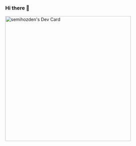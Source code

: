 ### Hi there 👋

<a href="https://app.daily.dev/semihozdenddosify"><img src="https://api.daily.dev/devcards/b49dfc1c02d345738e1b5db01dc7821c.png?r=ldv" width="400" alt="semihozden's Dev Card"/></a>


<!--
**SemihOzden/semihozden** is a ✨ _special_ ✨ repository because its `README.md` (this file) appears on your GitHub profile.

Here are some ideas to get you started:

- 🔭 I’m currently working on Ddosify.
- 🌱 I’m currently learning React
- 👯 I’m looking to collaborate on ...
- 🤔 I’m looking for help with ...
- 💬 Ask me about anything related with Frontend Development with React
- 📫 How to reach me: 
- 😄 Pronouns: ...
- ⚡ Fun fact: ...
-->

